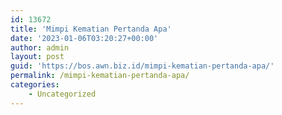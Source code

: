 ```yaml
---
id: 13672
title: 'Mimpi Kematian Pertanda Apa'
date: '2023-01-06T03:20:27+00:00'
author: admin
layout: post
guid: 'https://bos.awn.biz.id/mimpi-kematian-pertanda-apa/'
permalink: /mimpi-kematian-pertanda-apa/
categories:
    - Uncategorized
---
```


